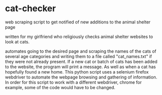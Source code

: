 # cat-checker
web scraping script to get notified of new additions to the animal shelter page


written for my girlfriend who religiously checks animal shelter websites to look at cats.

automates going to the desired page and scraping the names of the cats of several age categories and writing them to a file called "cat_names.txt" if they were not already present. If a new cat or batch of cats has been added to the website, the program will print a message. As well as when a cat has hopefully found a new home. 
This python script uses a selenium firefox webdriver to automate the webpage browsing and gathering of information. In order for this script to work with a different webdriver, chrome for example, some of the code would have to be changed.


